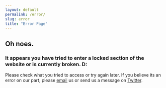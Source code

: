 ```yaml
---
layout: default
permalink: /error/
slug: error
title: "Error Page"
---
```



## Oh noes.

### It appears you have tried to enter a locked section of the website or is currently broken.  D:

Please check what you tried to access or try again later.  If you believe its an error on our part, please [email](mailto:admin@ozseccon.com) us or send us a message on [Twitter](www.twitter.com/ozseccon).
